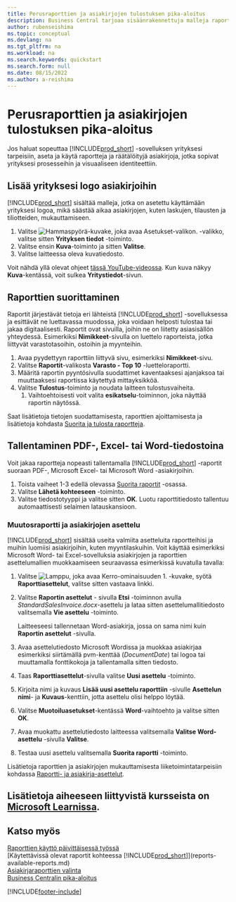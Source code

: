 ```yaml
---
title: Perusraporttien ja asiakirjojen tulostuksen pika-aloitus
description: Business Central tarjoaa sisäänrakennettuja malleja raporteille ja asiakirjoille sekä monia mukautusvaihtoehtoja niiden mukauttamiseksi yrityksesi tarpeisiin.
author: rubenseishima
ms.topic: conceptual
ms.devlang: na
ms.tgt_pltfrm: na
ms.workload: na
ms.search.keywords: quickstart
ms.search.form: null
ms.date: 08/15/2022
ms.author: a-reishima
---
```


# <a name="basic-reports-and-documents-output-quick-start"></a><a name="basic-reports-and-documents-output-quick-start"></a><a name="basic-reports-and-documents-output-quick-start"></a>Perusraporttien ja asiakirjojen tulostuksen pika-aloitus

Jos haluat sopeuttaa [!INCLUDE[prod_short](includes/prod_short.md)] -sovelluksen yrityksesi tarpeisiin, aseta ja käytä raportteja ja räätälöityjä asiakirjoja, jotka sopivat yrityksesi prosesseihin ja visuaaliseen identiteettiin.

## <a name="add-your-company-logo-to-documents"></a><a name="add-your-company-logo-to-documents"></a><a name="add-your-company-logo-to-documents"></a>Lisää yrityksesi logo asiakirjoihin

[!INCLUDE[prod_short](includes/prod_short.md)] sisältää malleja, jotka on asetettu käyttämään yrityksesi logoa, mikä säästää aikaa asiakirjojen, kuten laskujen, tilausten ja tiliotteiden, mukauttamiseen.

1. Valitse ![Hammaspyörä-kuvake, joka avaa Asetukset-valikon.](media/ui-experience/settings_icon_small.png) -valikko, valitse sitten **Yrityksen tiedot** -toiminto.
2. Valitse ensin **Kuva**-toiminto ja sitten **Valitse**.
3. Valitse laitteessa oleva kuvatiedosto.

Voit nähdä yllä olevat ohjeet [tässä YouTube-videossa](https://www.youtube.com/watch?v=AatXbKF1NGg). Kun kuva näkyy **Kuva**-kentässä, voit sulkea **Yritystiedot**-sivun.

## <a name="run-reports"></a><a name="run-reports"></a><a name="run-reports"></a>Raporttien suorittaminen

Raportit järjestävät tietoja eri lähteistä [!INCLUDE[prod_short](includes/prod_short.md)] -sovelluksessa ja esittävät ne luettavassa muodossa, joka voidaan helposti tulostaa tai jakaa digitaalisesti. Raportit ovat sivuilla, joihin ne on liitetty asiasisällön yhteydessä. Esimerkiksi **Nimikkeet**-sivulla on luettelo raporteista, jotka liittyvät varastotasoihin, ostoihin ja myynteihin.

1. Avaa pyydettyyn raporttiin liittyvä sivu, esimerkiksi **Nimikkeet**-sivu.
2. Valitse **Raportit**-valikosta **Varasto - Top 10** -luetteloraportti.
3. Määritä raportin pyyntösivulla suodattimet kaventaaksesi ajanjaksoa tai muuttaaksesi raportissa käytettyä mittayksikköä.
4. Valitse **Tulostus**-toiminto ja noudata laitteen tulostusvaiheita.
    1. Vaihtoehtoisesti voit valita **esikatselu**-toiminnon, joka näyttää raportin näytössä.

Saat lisätietoja tietojen suodattamisesta, raporttien ajoittamisesta ja lisätietoja kohdasta [Suorita ja tulosta raportteja](ui-work-report.md).

## <a name="save-reports-as-pdf-excel-or-word-documents"></a><a name="save-reports-as-pdf-excel-or-word-documents"></a><a name="save-reports-as-pdf-excel-or-word-documents"></a>Tallentaminen PDF-, Excel- tai Word-tiedostoina

Voit jakaa raportteja nopeasti tallentamalla [!INCLUDE[prod_short](includes/prod_short.md)] -raportit suoraan PDF-, Microsoft Excel- tai Microsoft Word -asiakirjoihin.

1. Toista vaiheet 1-3 edellä olevassa [Suorita raportit](#run-reports) -osassa.
2. Valitse **Lähetä kohteeseen** -toiminto.
3. Valitse tiedostotyyppi ja valitse sitten **OK**.
Luotu raporttitiedosto tallentuu automaattisesti selaimen latauskansioon.

### <a name="change-report-and-document-layouts"></a><a name="change-report-and-document-layouts"></a><a name="change-report-and-document-layouts"></a>Muutosraportti ja asiakirjojen asettelu

[!INCLUDE[prod_short](includes/prod_short.md)] sisältää useita valmiita asetteluita raportteihisi ja muihin luomiisi asiakirjoihin, kuten myyntilaskuihin. Voit käyttää esimerkiksi Microsoft Word- tai Excel-sovelluksia asiakirjojen ja raporttien asettelumallien muokkaamiseen seuraavassa esimerkissä kuvatulla tavalla:

1. Valitse ![Lamppu, joka avaa Kerro-ominaisuuden 1.](media/ui-search/search_small.png "Kerro, mitä haluat tehdä") -kuvake, syötä **Raporttiasettelut**, valitse sitten vastaava linkki.
2. Valitse **Raportin asettelut** - sivulla **Etsi** -toiminnon avulla *StandardSalesInvoice.docx*-asettelu ja lataa sitten asettelumallitiedosto valitsemalla **Vie asettelu** -toiminto.

    Laitteeseesi tallennetaan Word-asiakirja, jossa on sama nimi kuin **Raportin asettelut** -sivulla.
3. Avaa asettelutiedosto Microsoft Wordissa ja muokkaa asiakirjaa esimerkiksi siirtämällä pvm-kenttää (*DocumentDate*) tai logoa tai muuttamalla fonttikokoja ja tallentamalla sitten tiedosto.
4. Taas **Raporttiasettelut**-sivulla valitse **Uusi asettelu** -toiminto.
5. Kirjoita nimi ja kuvaus **Lisää uusi asettelu raporttiin** -sivulle **Asettelun nimi**- ja **Kuvaus**-kenttiin, jotta asettelu olisi helppo löytää.
6. Valitse **Muotoiluasetukset**-kentässä **Word**-vaihtoehto ja valitse sitten **OK**.
7. Avaa muokattu asettelutiedosto laitteessa valitsemalla **Valitse Word-asettelu** -sivulla **Valitse**.
8. Testaa uusi asettelu valitsemalla **Suorita raportti** -toiminto.

Lisätietoja raporttien ja asiakirjojen mukauttamisesta liiketoimintatarpeisiin kohdassa [Raportti- ja asiakirja-asettelut](ui-manage-report-layouts.md).

## <a name="see-related-training-at-microsoft-learn"></a><a name="see-related-training-at-microsoft-learn"></a><a name="see-related-training-at-microsoft-learn"></a>Lisätietoja aiheeseen liittyvistä kursseista on [Microsoft Learnissa](/learn/modules/work-with-reports/).

## <a name="see-also"></a><a name="see-also"></a><a name="see-also"></a>Katso myös

[Raporttien käyttö päivittäisessä työssä](reports-use-reports.md)  
[Käytettävissä olevat raportit kohteessa [!INCLUDE[prod_short](includes/prod_short.md)]](reports-available-reports.md)  
[Asiakirjaraporttien valinta](across-report-selections.md)  
[Business Centralin pika-aloitus](quick-start-business-central.md)  

[!INCLUDE[footer-include](includes/footer-banner.md)]
